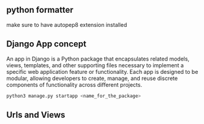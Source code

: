 ## python formatter

make sure to have autopep8 extension installed

## Django App concept

An app in Django is a Python package that encapsulates related models, views, templates, and other supporting files necessary to implement a specific web application feature or functionality. Each app is designed to be modular, allowing developers to create, manage, and reuse discrete components of functionality across different projects.

```python
python3 manage.py startapp <name_for_the_package>
```

## Urls and Views
